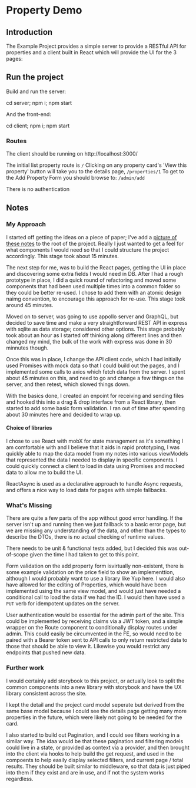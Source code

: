 # Property Demo

## Introduction

The Example Project provides a simple server to provide a RESTful API for properties and a client built in React which will provide the UI for the 3 pages:

## Run the project

Build and run the server:

cd server; npm i; npm start

And the front-end:

cd client; npm i; npm start

### Routes

The client should be running on http://localhost:3000/

The initial list property route is `/`
Clicking on any property card's 'View this property' button will take you to the details page, `/properties/1`
To get to the Add Property Form you should browse to: `/admin/add`

There is no authentication

## Notes

### My Approach

I started off getting the ideas on a piece of paper; I've add a [picture of these notes](initial-notes.jpg) to the root of the project. Really I just wanted to get a feel for what components I would need so that I could structure the project accordingly. This stage took about 15 minutes.

The next step for me, was to build the React pages, getting the UI in place and discovering some extra fields I would need in DB. After I had a rough prototype in place, I did a quick round of refactoring and moved some components that had been used multiple times into a common folder so they could be better re-used. I chose to add them with an atomic design naimg convention, to encourage this approach for re-use. This stage took around 45 minutes.

Moved on to server, was going to use appollo server and GraphQL, but decided to save time and make a very straightforward REST API in express with sqlite as data storage; considered other options. This stage probably took about an hour as I started off thinking along different lines and then changed my mind, the bulk of the work with express was done in 30 minnutes though.

Once this was in place, I change the API client code, which I had initially used Promises with mock data so that I could build out the pages, and I implemented some calls to axios which fetch data from the server. I spent about 45 minutes on this, and need to go and change a few things on the server, and then retest, which slowed things down.

With the basics done, I created an enpoint for receiving and sending files and hooked this into a drag & drop interface from a React library, then started to add some basic form validation. I ran out of time after spending about 30 minutes here and decided to wrap up.

#### Choice of libraries

I chose to use React with mobX for state management as it's something I am comfortable with and I believe that it aids in rapid prototyping, I was quickly able to map the data model from my notes into various viewModels that represented the data I needed to display in specific components. I could quickly connect a client to load in data using Promises and mocked data to allow me to build the UI.

ReactAsync is used as a declarative approach to handle Async requests, and offers a nice way to load data for pages with simple fallbacks.

### What's Missing

There are quite a few parts of the app without good error handling. If the server isn't up and running then we just fallback to a basic error page, but we are missing any understanding of the data, and other than the types to describe the DTOs, there is no actual checking of runtime values.

There needs to be unit & functional tests added, but I decided this was out-of-scope given the time I had taken to get to this point.

Form validation on the add property form isvirtually non-existent, there is some example validation on the price field to show an implementtion, although I would probably want to use a library like Yup here. I would also have allowed for the editing of Properties, which would have been implemented using the same view model, and would just have needed a conditional call to load the data if we had the ID. I would then have used a `PUT` verb for idempotent updates on the server. 

User authentication would be essential for the admin part of the site. This could be implemented by receiving claims via a JWT token, and a simple wrapper on the Route component to conditionally display routes under admin. This could easily be circumvented in the FE, so would need to be paired with a Bearer token sent to API calls to only return restricted data to those that should be able to view it. Likewise you would restrict any endpoints that pushed new data.

### Further work

I would certainly add storybook to this project, or actually look to split the common components into a new library with storybook and have the UX library consistent across the site.

I kept the detail and the project card model seperate but derived from the same base model because I could see the details page getting many more properties in the future, which were likely not going to be needed for the card.

I also started to build out Pagination, and I could see filters working in a similar way. The idaa would be that these pagination and filtering models could live in a state, or provided as context via a provider, and then brought into the client via hooks to help build the get request, and used in the compoents to help easily display selected filters, and current page / total results. They should be built similar to middleware, so that data is just piped into them if they exist and are in use, and if not the system works regardless.
